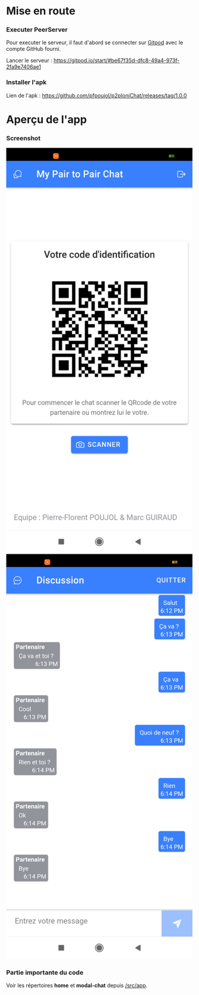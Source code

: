 Mise en route
====
### Executer PeerServer
Pour executer le serveur, il faut d'abord se connecter sur [Gitpod](https://gitpod.io/login/) avec le compte GitHub fourni.

Lancer le serveur : https://gitpod.io/start/#be67f35d-dfc8-49a4-973f-2fa9e7406ae1

### Installer l'apk
Lien de l'apk : https://github.com/pfpoujol/p2pIoniChat/releases/tag/1.0.0

Aperçu de l'app
=
### Screenshot
<img src="screenshot_home.jpg" alt="home" width="500"/> <img src="screenshot_modal_chat.jpg" alt="home" width="500"/>
### Partie importante du code
Voir les répertoires **home** et **modal-chat** depuis [/src/app](https://github.com/pfpoujol/p2pIoniChat/tree/master/src/app).


